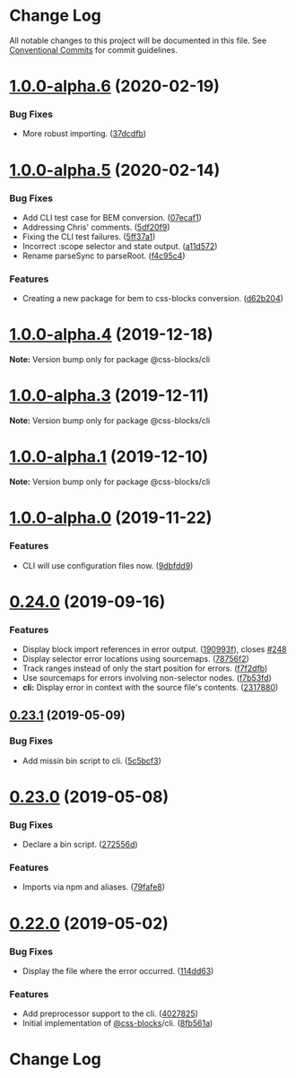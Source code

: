 # Change Log

All notable changes to this project will be documented in this file.
See [Conventional Commits](https://conventionalcommits.org) for commit guidelines.

# [1.0.0-alpha.6](https://github.com/linkedin/css-blocks/tree/master/packages/%40css-blocks/cli/compare/v1.0.0-alpha.5...v1.0.0-alpha.6) (2020-02-19)


### Bug Fixes

* More robust importing. ([37dcdfb](https://github.com/linkedin/css-blocks/tree/master/packages/%40css-blocks/cli/commit/37dcdfb77c1882743a6f8d50ca716b75c97c7950))





# [1.0.0-alpha.5](https://github.com/linkedin/css-blocks/tree/master/packages/%40css-blocks/cli/compare/v1.0.0-alpha.4...v1.0.0-alpha.5) (2020-02-14)


### Bug Fixes

* Add CLI test case for BEM conversion. ([07ecaf1](https://github.com/linkedin/css-blocks/tree/master/packages/%40css-blocks/cli/commit/07ecaf12183656b46b2948b91d29be96abac8e24))
* Addressing Chris' comments. ([5df20f9](https://github.com/linkedin/css-blocks/tree/master/packages/%40css-blocks/cli/commit/5df20f98c5e3b99273658d0ef99cd22a745769ed))
* Fixing the CLI test failures. ([5ff37a1](https://github.com/linkedin/css-blocks/tree/master/packages/%40css-blocks/cli/commit/5ff37a1fadbd360edb2c9fb7d80968e2975f0c9b))
* Incorrect :scope selector and state output. ([a11d572](https://github.com/linkedin/css-blocks/tree/master/packages/%40css-blocks/cli/commit/a11d5720095a07dd72896f075d92891ac3c47196))
* Rename parseSync to parseRoot. ([f4c95c4](https://github.com/linkedin/css-blocks/tree/master/packages/%40css-blocks/cli/commit/f4c95c4eb459ddf11be5b31a06e5d06cba466f53))


### Features

* Creating a new package for bem to css-blocks conversion. ([d62b204](https://github.com/linkedin/css-blocks/tree/master/packages/%40css-blocks/cli/commit/d62b2042423d822c3b09526b145a354c4d7e6bd2))





# [1.0.0-alpha.4](https://github.com/linkedin/css-blocks/tree/master/packages/%40css-blocks/cli/compare/v1.0.0-alpha.3...v1.0.0-alpha.4) (2019-12-18)

**Note:** Version bump only for package @css-blocks/cli





# [1.0.0-alpha.3](https://github.com/linkedin/css-blocks/tree/master/packages/%40css-blocks/cli/compare/v1.0.0-alpha.2...v1.0.0-alpha.3) (2019-12-11)

**Note:** Version bump only for package @css-blocks/cli





# [1.0.0-alpha.1](https://github.com/linkedin/css-blocks/tree/master/packages/%40css-blocks/cli/compare/v1.0.0-alpha.0...v1.0.0-alpha.1) (2019-12-10)

**Note:** Version bump only for package @css-blocks/cli





# [1.0.0-alpha.0](https://github.com/linkedin/css-blocks/tree/master/packages/%40css-blocks/cli/compare/v0.24.0...v1.0.0-alpha.0) (2019-11-22)


### Features

* CLI will use configuration files now. ([9dbfdd9](https://github.com/linkedin/css-blocks/tree/master/packages/%40css-blocks/cli/commit/9dbfdd9))





# [0.24.0](https://github.com/linkedin/css-blocks/tree/master/packages/%40css-blocks/cli/compare/v0.23.2...v0.24.0) (2019-09-16)


### Features

* Display block import references in error output. ([190993f](https://github.com/linkedin/css-blocks/tree/master/packages/%40css-blocks/cli/commit/190993f)), closes [#248](https://github.com/linkedin/css-blocks/tree/master/packages/%40css-blocks/cli/issues/248)
* Display selector error locations using sourcemaps. ([78756f2](https://github.com/linkedin/css-blocks/tree/master/packages/%40css-blocks/cli/commit/78756f2))
* Track ranges instead of only the start position for errors. ([f7f2dfb](https://github.com/linkedin/css-blocks/tree/master/packages/%40css-blocks/cli/commit/f7f2dfb))
* Use sourcemaps for errors involving non-selector nodes. ([f7b53fd](https://github.com/linkedin/css-blocks/tree/master/packages/%40css-blocks/cli/commit/f7b53fd))
* **cli:** Display error in context with the source file's contents. ([2317880](https://github.com/linkedin/css-blocks/tree/master/packages/%40css-blocks/cli/commit/2317880))





<a name="0.23.1"></a>
## [0.23.1](https://github.com/linkedin/css-blocks/tree/master/packages/%40css-blocks/cli/compare/v0.23.0...v0.23.1) (2019-05-09)


### Bug Fixes

* Add missin bin script to cli. ([5c5bcf3](https://github.com/linkedin/css-blocks/tree/master/packages/%40css-blocks/cli/commit/5c5bcf3))





<a name="0.23.0"></a>
# [0.23.0](https://github.com/linkedin/css-blocks/tree/master/packages/%40css-blocks/cli/compare/v0.22.0...v0.23.0) (2019-05-08)


### Bug Fixes

* Declare a bin script. ([272556d](https://github.com/linkedin/css-blocks/tree/master/packages/%40css-blocks/cli/commit/272556d))


### Features

* Imports via npm and aliases. ([79fafe8](https://github.com/linkedin/css-blocks/tree/master/packages/%40css-blocks/cli/commit/79fafe8))





<a name="0.22.0"></a>
# [0.22.0](https://github.com/linkedin/css-blocks/tree/master/packages/%40css-blocks/cli/compare/v0.21.0...v0.22.0) (2019-05-02)


### Bug Fixes

* Display the file where the error occurred. ([114dd63](https://github.com/linkedin/css-blocks/tree/master/packages/%40css-blocks/cli/commit/114dd63))


### Features

* Add preprocessor support to the cli. ([4027825](https://github.com/linkedin/css-blocks/tree/master/packages/%40css-blocks/cli/commit/4027825))
* Initial implementation of [@css-blocks](https://github.com/css-blocks)/cli. ([8fb561a](https://github.com/linkedin/css-blocks/tree/master/packages/%40css-blocks/cli/commit/8fb561a))





# Change Log
